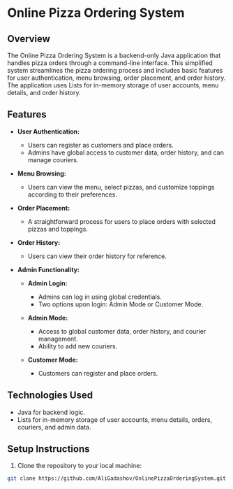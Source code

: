# Online Pizza Ordering System

## Overview
The Online Pizza Ordering System is a backend-only Java application that handles pizza orders through a command-line interface. This simplified system streamlines the pizza ordering process and includes basic features for user authentication, menu browsing, order placement, and order history. The application uses Lists for in-memory storage of user accounts, menu details, and order history.

## Features
- **User Authentication:**
  - Users can register as customers and place orders.
  - Admins have global access to customer data, order history, and can manage couriers.

- **Menu Browsing:**
  - Users can view the menu, select pizzas, and customize toppings according to their preferences.

- **Order Placement:**
  - A straightforward process for users to place orders with selected pizzas and toppings.

- **Order History:**
  - Users can view their order history for reference.

- **Admin Functionality:**
  - **Admin Login:**
    - Admins can log in using global credentials.
    - Two options upon login: Admin Mode or Customer Mode.
    
  - **Admin Mode:**
    - Access to global customer data, order history, and courier management.
    - Ability to add new couriers.

  - **Customer Mode:**
    - Customers can register and place orders.

## Technologies Used
- Java for backend logic.
- Lists for in-memory storage of user accounts, menu details, orders, couriers, and admin data.

## Setup Instructions
1. Clone the repository to your local machine:

```bash
git clone https://github.com/AliGadashov/OnlinePizzaOrderingSystem.git
